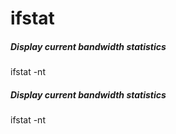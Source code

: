 # ifstat

##### Display current bandwidth statistics

   ifstat  -nt

##### Display current bandwidth statistics

   ifstat  -nt
